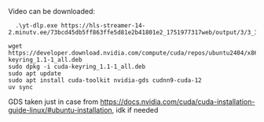 Video can be downloaded:

```shell
  .\yt-dlp.exe https://hls-streamer-14-2.minutv.ee/73bcd45db5ff863ffe5d81e2b41801e2_1751977317web/output/3/3_34368457_e7f5402b2b51c5b4a2ee1b5fa23b8352/hd.m3u8
```

```
wget https://developer.download.nvidia.com/compute/cuda/repos/ubuntu2404/x86_64/cuda-keyring_1.1-1_all.deb
sudo dpkg -i cuda-keyring_1.1-1_all.deb
sudo apt update
sudo apt install cuda-toolkit nvidia-gds cudnn9-cuda-12
uv sync
```

GDS taken just in case from https://docs.nvidia.com/cuda/cuda-installation-guide-linux/#ubuntu-installation, idk if needed
